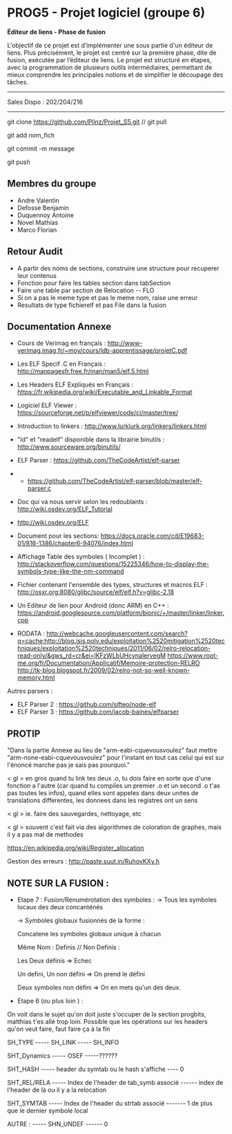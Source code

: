 # PROG5 - Projet logiciel (groupe 6)

**Éditeur de liens - Phase de fusion**

L'objectif  de  ce  projet  est  d’implémenter  une  sous  partie  d'un  éditeur  de  liens. Plus  précisément, le projet est centré sur la première phase, dite de fusion, exécutée par l’éditeur de liens. Le projet est structuré en étapes, avec la programmation de plusieurs outils intermédiaires, permettant de mieux comprendre les principales notions et de simplifier le découpage des tâches.

***

Sales Dispo : 202/204/216


***
git clone https://github.com/Plinz/Projet_S5.git // git pull

git add nom_fich

git commit -m message

git push

## Membres du groupe

* Andre Valentin
* Defosse Benjamin
* Duquennoy Antoine
* Novel Mathias
* Marco Florian

## Retour Audit

* A partir des noms de sections, construire une structure pour recuperer leur contenus 
* Fonction pour faire les tables section dans tabSection
* Faire une table par section de Relocation -- FLO
* Si on a pas le meme type et pas le meme nom, raise une erreur
* Resultats de type fichierelf et pas File dans la fusion

## Documentation Annexe 

* Cours de Verimag en français : http://www-verimag.imag.fr/~moy/cours/ldb-apprentissage/projetC.pdf
* Les ELF Specif .C en Français : http://manpagesfr.free.fr/man/man5/elf.5.html
* Les Headers ELF Expliqués en Français : https://fr.wikipedia.org/wiki/Executable_and_Linkable_Format
* Logiciel ELF Viewer : https://sourceforge.net/p/elfviewer/code/ci/master/tree/
* Introduction to linkers : http://www.lurklurk.org/linkers/linkers.html
* "ld" et "readelf" disponible dans la librairie binutils : http://www.sourceware.org/binutils/


* ELF Parser : https://github.com/TheCodeArtist/elf-parser
* * https://github.com/TheCodeArtist/elf-parser/blob/master/elf-parser.c


* Doc qui va nous servir selon les redoublants : http://wiki.osdev.org/ELF_Tutorial
* http://wiki.osdev.org/ELF
* Document pour les sections: https://docs.oracle.com/cd/E19683-01/816-1386/chapter6-94076/index.html
* Affichage Table des symboles ( Incomplet ) : http://stackoverflow.com/questions/15225346/how-to-display-the-symbols-type-like-the-nm-command
* Fichier contenant l'ensemble des types, structures et macros ELF : http://osxr.org:8080/glibc/source/elf/elf.h?v=glibc-2.18

* Un Editeur de lien pour Android (donc ARM) en C++ : https://android.googlesource.com/platform/bionic/+/master/linker/linker.cpp

* RODATA : http://webcache.googleusercontent.com/search?q=cache:http://blog.isis.poly.edu/exploitation%2520mitigation%2520techniques/exploitation%2520techniques/2011/06/02/relro-relocation-read-only/&gws_rd=cr&ei=lKFzWLbUHcynaIervegM 
https://www.root-me.org/fr/Documentation/Applicatif/Memoire-protection-RELRO
http://tk-blog.blogspot.fr/2009/02/relro-not-so-well-known-memory.html

Autres parsers :
* ELF Parser 2 : https://github.com/sifteo/node-elf
* ELF Parser 3 : https://github.com/jacob-baines/elfparser

## PROTIP

"Dans la partie Annexe au lieu de "arm-eabi-cquevousvoulez" faut mettre "arm-none-eabi-cquevousvoulez" pour l'instant en tout cas celui qui est sur l'énoncé marche pas je sais pas pourquoi."



< gl >	en gros quand tu link tes deux .o, tu dois faire en sorte que d'une fonction a l'autre (car quand tu compiles un premier .o et un second .o t'as pas toutes les infos), quand elles sont appeles dans deux unites de translations differentes, les donnees dans les registres ont un sens

< gl >	ie. faire des sauvegardes, nettoyage, etc

< gl >	souvent c'est fait via des algorithmes de coloration de graphes, mais il y a pas mal de methodes

https://en.wikipedia.org/wiki/Register_allocation

Gestion des erreurs : http://paste.suut.in/RuhovKXy.h

## NOTE SUR LA FUSION :

* Etape 7 : Fusion/Renumérotation des symboles :
  -> Tous les symboles locaux des deux concanténés
  
  -> Symboles globaux fusionnés de la forme : 
    
    Concatene les symboles globaux unique à chacun 
    
    Même Nom : Definis // Non Definis :
     
    Les Deux définis => Echec
    
    Un defini, Un non défini => On prend le défini
    
    Deux symboles non défini => On en mets qu'un des deux. 
    
* Etape 6 (ou plus loin ) :

On voit dans le sujet qu'on doit juste s'occuper de la section progbits, matthias t'es allé trop loin. Possible que les opérations sur les headers qu'on veut faire, faut faire ça à la fin

SH_TYPE ----- SH_LINK  -----       SH_INFO

SHT_Dynamics   -----   OSEF -----??????

SHT_HASH    -----   header du symtab ou le hash s'affiche ---- 0

SHT_REL/RELA    -----  Index de l'header de tab_symb associé ------ index de l'header de là ou il y a la relocation

SHT_SYMTAB  -----      Index de l'header du strtab associé ------- 1 de plus que le dernier symbole local

AUTRE :      -----     SHN_UNDEF  ------ 0
